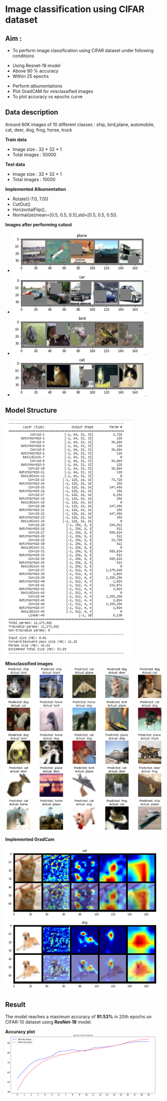 # Image classification using CIFAR dataset

## Aim :
* To perform image classification using CIFAR dataset under following conditions
 - Using Resnet-18 model
 - Above 90 % accuracy
 - Within 25 epochs 
* Perform albumentations
* Plot GradCAM for misclassified images
* To plot accuracy vs epochs curve

## Data description
Around 60K images of 10 different classes : ship, bird,plane, automobile, cat, deer, dog, frog, horse, truck

**Train data**
- Image size : 32 * 32 * 1
- Total images : 50000

**Test data**
- Image size : 32 * 32 * 1
- Total images : 10000 

**Implemented Albumentation** 

- Rotate((-7.0, 7.0))
- CutOut()
- HorizontalFlip(),.
- Normalize(mean=[0.5, 0.5, 0.5],std=[0.5, 0.5, 0.5]).

**Images after performing cutout**
- ![](https://github.com/Noopuragr/EVA4/blob/master/S9/Cutout/cutout.png).
- ![](https://github.com/Noopuragr/EVA4/blob/master/S9/Cutout/cutout2.png).
- ![](https://github.com/Noopuragr/EVA4/blob/master/S9/Cutout/cutout3.png).
- ![](https://github.com/Noopuragr/EVA4/blob/master/S9/Cutout/cutout4.png).


## Model Structure

![](https://github.com/Noopuragr/EVA4/blob/master/S9/S9_model.PNG)


**Missclassified images**
![Misclassified_images](https://github.com/Noopuragr/EVA4/blob/master/S9/Cutout/misclassified.png)

**Implemented GradCam**

![Gradcam](https://github.com/Noopuragr/EVA4/blob/master/S9/gradcam_images.PNG)

## Result
The model reaches a maximum accuracy of **91.53%** in 20th epochs on CIFAR-10 dataset using **ResNet-18** model.

**Accuracy plot**
![Accuracy plot](https://github.com/Noopuragr/EVA4/blob/master/S9/acc_plot.PNG)

